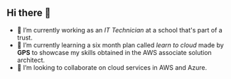 ## Hi there 👋


- 🔭 I’m currently working as an *IT Technician* at a school that's part of a trust.
- 🌱 I’m currently learning a six month plan called *learn to cloud* made by **GPS** to showcase my skills obtained in the AWS associate solution architect.
- 👯 I’m looking to collaborate on cloud services in AWS and Azure.


